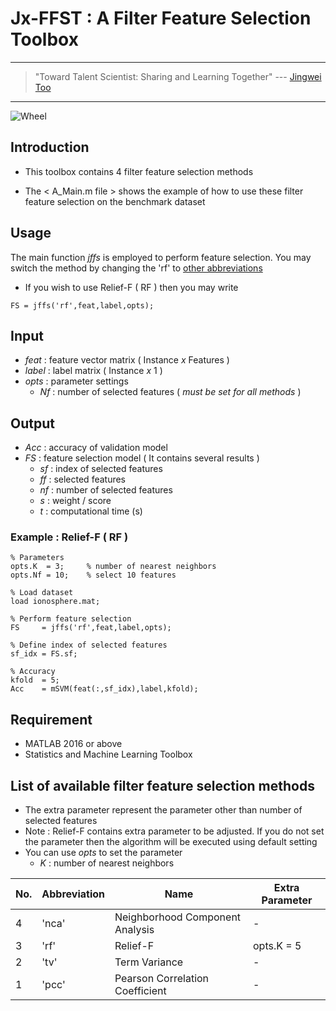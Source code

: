 # Jx-FFST : A Filter Feature Selection Toolbox

---
> "Toward Talent Scientist: Sharing and Learning Together"
>  --- [Jingwei Too](https://jingweitoo.wordpress.com/)
---

![Wheel](https://www.mathworks.com/matlabcentral/mlc-downloads/downloads/f5e02324-3814-410d-b47e-a5f4033497dc/41a6d04b-7f52-46f8-9ee6-64fc5be9caa4/images/screenshot.PNG)

## Introduction

* This toolbox contains 4 filter feature selection methods 

* The < A_Main.m file > shows the example of how to use these filter feature selection on the benchmark dataset


## Usage
The main function *jffs* is employed to perform feature selection. You may switch the method by changing the 'rf' to [other abbreviations](/README.md#list-of-available-filter-feature-selection-methods)
* If you wish to use Relief-F ( RF ) then you may write
```code
FS = jffs('rf',feat,label,opts);
```


## Input
* *feat*   : feature vector matrix ( Instance *x* Features )
* *label*  : label matrix ( Instance *x* 1 )
* *opts*   : parameter settings
    + *Nf* : number of selected features ( *must be set for all methods* )


## Output
* *Acc*  : accuracy of validation model
* *FS*   : feature selection model ( It contains several results )
    + *sf* : index of selected features
    + *ff* : selected features
    + *nf* : number of selected features
    + *s*  : weight / score
    + *t*  : computational time (s)
    

### Example : Relief-F  ( RF ) 
```code 
% Parameters
opts.K  = 3;     % number of nearest neighbors
opts.Nf = 10;    % select 10 features

% Load dataset
load ionosphere.mat; 

% Perform feature selection 
FS     = jffs('rf',feat,label,opts);

% Define index of selected features
sf_idx = FS.sf;

% Accuracy  
kfold  = 5;
Acc    = mSVM(feat(:,sf_idx),label,kfold);

```


## Requirement

* MATLAB 2016 or above 
* Statistics and Machine Learning Toolbox


## List of available filter feature selection methods
* The extra parameter represent the parameter other than number of selected features
* Note : Relief-F contains extra parameter to be adjusted. If you do not set the parameter then the algorithm will be executed using default setting
* You can use *opts* to set the parameter
    + *K* : number of nearest neighbors


| No. | Abbreviation | Name                                |  Extra Parameter        |
|-----|--------------|-------------------------------------|-------------------------|
| 4   | 'nca'        | Neighborhood Component Analysis     | -                       |
| 3   | 'rf'         | Relief-F                            | opts.K = 5              |
| 2   | 'tv'         | Term Variance                       | -                       |
| 1   | 'pcc'        | Pearson Correlation Coefficient     | -                       |




    
    
    
